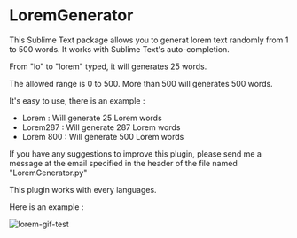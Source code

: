 # LoremGenerator
This Sublime Text package allows you to generat lorem text randomly from 1 to 500 words. It works with Sublime Text's auto-completion.

From "lo" to "lorem" typed, it will generates 25 words.

The allowed range is 0 to 500. More than 500 will generates 500 words.

It's easy to use, there is an example :

 - Lorem : Will generate 25 Lorem words
 - Lorem287 : Will generate 287 Lorem words
 - Lorem 800 : Will generate 500 Lorem words




If you have any suggestions to improve this plugin, please send me a message at the 
email specified in the header of the file named "LoremGenerator.py"

This plugin works with every languages.

Here is an example :

![lorem-gif-test](test-lorem.gif)